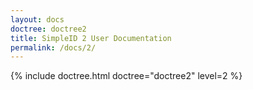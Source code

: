 ```yaml
---
layout: docs
doctree: doctree2
title: SimpleID 2 User Documentation
permalink: /docs/2/
---
```



{% include doctree.html doctree="doctree2" level=2 %}

